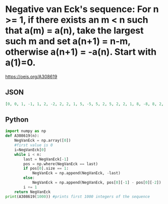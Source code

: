 # Negative van Eck's sequence: For n \>\= 1, if there exists an m < n such that a\(m\) \= a\(n\), take the largest such m and set a\(n\+1\) \= n\-m, otherwise a\(n\+1\) \= \-a\(n\)\. Start with a\(1\)\=0\.
https://oeis.org/A308619
## JSON
```JSON
[0, 0, 1, -1, 1, 2, -2, 2, 2, 1, 5, -5, 5, 2, 5, 2, 2, 1, 8, -8, 8, 2, 5, 8, 3, -3, 3, 2, 6, -6, 6, 2, 4, -4, 4, 2, 4, 2, 2, 1, 22, -22, 22, 2, 5, 22, 3, 20, -20, 20, 2, 7, -7, 7, 2, 4, 19, -19, 19, 2, 5, 16, -16, 16, 2, 5, 5, 1, 28, -28, 28, 2, 7, 19, 15, -15, 15, 2, 6, 48, -48, 48, 2, 5, 17, -17, 17, 2, 5, 5, 1, 23, -23, 23, 2, 7, 23, 3, 51, -51]
```
## Python
```Python
import numpy as np
def A308619(n):
    NegVanEck = np.array([0])
    #first value is 0
    i=NegVanEck[0]
    while i < n:
        last = NegVanEck[-1]
        pos = np.where(NegVanEck == last)
        if pos[0].size == 1:
            NegVanEck = np.append(NegVanEck, -last)
        else:
            NegVanEck = np.append(NegVanEck, pos[0][-1] - pos[0][-2])
        i += 1
    return NegVanEck
print(A308619(1000)) #prints first 1000 integers of the sequence
```
